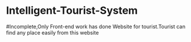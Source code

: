 # Intelligent-Tourist-System
#Incomplete,Only Front-end work has done
Website for tourist.Tourist can find any place easily from this website

